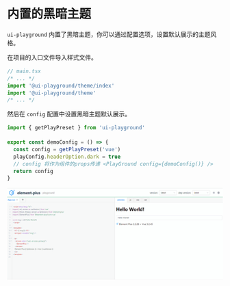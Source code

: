 # 内置的黑暗主题

`ui-playground` 内置了黑暗主题，你可以通过配置选项，设置默认展示的主题风格。

在项目的入口文件导入样式文件。
```javascript
// main.tsx
/* ... */
import '@ui-playground/theme/index'
import '@ui-playground/theme'
/* ... */
```

然后在 `config` 配置中设置黑暗主题默认展示。
```javascript
import { getPlayPreset } from 'ui-playground'

export const demoConfig = () => {
  const config = getPlayPreset('vue')
  playConfig.headerOption.dark = true
  // config 将作为组件的props传递 <PlayGround config={demoConfig()} />
  return config
}
```

![](../../public/dark.gif)
